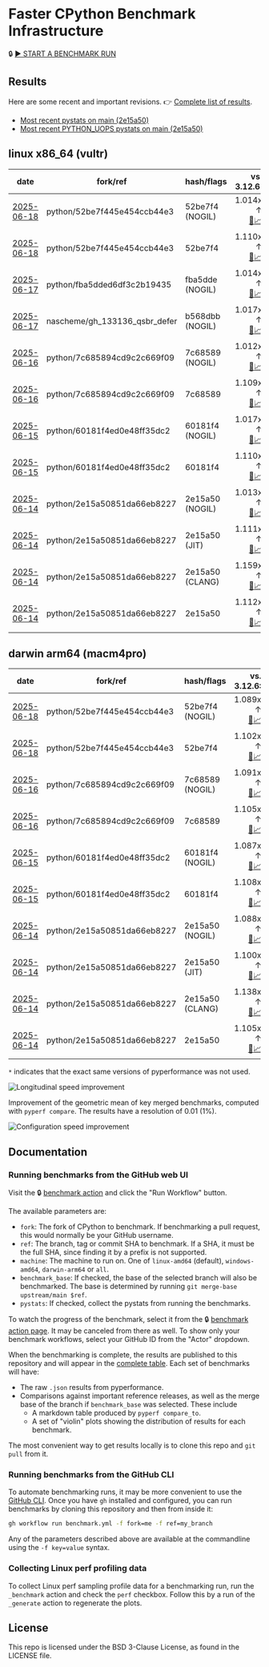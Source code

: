 # Faster CPython Benchmark Infrastructure

🔒 [▶️ START A BENCHMARK RUN](../../actions/workflows/benchmark.yml)

## Results

Here are some recent and important revisions. 👉 [Complete list of results](RESULTS.md).

<!-- START table -->
- [Most recent  pystats on main (2e15a50)](results/bm-20250614-3.15.0a0-2e15a50/bm-20250614-vultr-x86_64-python-2e15a50851da66eb8227-3.15.0a0-2e15a50-pystats.md)
- [Most recent PYTHON_UOPS pystats on main (2e15a50)](results/bm-20250614-3.15.0a0-2e15a50-PYTHON_UOPS/bm-20250614-vultr-x86_64-python-2e15a50851da66eb8227-3.15.0a0-2e15a50-pystats.md)

## linux x86_64 (vultr)
| date | fork/ref | hash/flags | vs. 3.12.6: | vs. 3.13.0rc2: | vs. base: |
| --- | --- | --- | ---: | ---: | ---: |
| [2025-06-18](results/bm-20250618-3.15.0a0-52be7f4-NOGIL) | python/52be7f445e454ccb44e3 | 52be7f4 (NOGIL) | 1.014x ↑<br>[📄](results/bm-20250618-3.15.0a0-52be7f4-NOGIL/bm-20250618-vultr-x86_64-python-52be7f445e454ccb44e3-3.15.0a0-52be7f4-vs-3.12.6.md)[📈](results/bm-20250618-3.15.0a0-52be7f4-NOGIL/bm-20250618-vultr-x86_64-python-52be7f445e454ccb44e3-3.15.0a0-52be7f4-vs-3.12.6.svg) | 1.022x ↓<br>[📄](results/bm-20250618-3.15.0a0-52be7f4-NOGIL/bm-20250618-vultr-x86_64-python-52be7f445e454ccb44e3-3.15.0a0-52be7f4-vs-3.13.0rc2.md)[📈](results/bm-20250618-3.15.0a0-52be7f4-NOGIL/bm-20250618-vultr-x86_64-python-52be7f445e454ccb44e3-3.15.0a0-52be7f4-vs-3.13.0rc2.svg) | 1.092x ↓<br>[📄](results/bm-20250618-3.15.0a0-52be7f4-NOGIL/bm-20250618-vultr-x86_64-python-52be7f445e454ccb44e3-3.15.0a0-52be7f4-vs-base.md)[📈](results/bm-20250618-3.15.0a0-52be7f4-NOGIL/bm-20250618-vultr-x86_64-python-52be7f445e454ccb44e3-3.15.0a0-52be7f4-vs-base.svg)[🧠](results/bm-20250618-3.15.0a0-52be7f4-NOGIL/bm-20250618-vultr-x86_64-python-52be7f445e454ccb44e3-3.15.0a0-52be7f4-vs-base-mem.svg) |
| [2025-06-18](results/bm-20250618-3.15.0a0-52be7f4) | python/52be7f445e454ccb44e3 | 52be7f4 | 1.110x ↑<br>[📄](results/bm-20250618-3.15.0a0-52be7f4/bm-20250618-vultr-x86_64-python-52be7f445e454ccb44e3-3.15.0a0-52be7f4-vs-3.12.6.md)[📈](results/bm-20250618-3.15.0a0-52be7f4/bm-20250618-vultr-x86_64-python-52be7f445e454ccb44e3-3.15.0a0-52be7f4-vs-3.12.6.svg) | 1.072x ↑<br>[📄](results/bm-20250618-3.15.0a0-52be7f4/bm-20250618-vultr-x86_64-python-52be7f445e454ccb44e3-3.15.0a0-52be7f4-vs-3.13.0rc2.md)[📈](results/bm-20250618-3.15.0a0-52be7f4/bm-20250618-vultr-x86_64-python-52be7f445e454ccb44e3-3.15.0a0-52be7f4-vs-3.13.0rc2.svg) |  |
| [2025-06-17](results/bm-20250617-3.15.0a0-fba5dde-NOGIL) | python/fba5dded6df3c2b19435 | fba5dde (NOGIL) | 1.014x ↑<br>[📄](results/bm-20250617-3.15.0a0-fba5dde-NOGIL/bm-20250617-vultr-x86_64-python-fba5dded6df3c2b19435-3.15.0a0-fba5dde-vs-3.12.6.md)[📈](results/bm-20250617-3.15.0a0-fba5dde-NOGIL/bm-20250617-vultr-x86_64-python-fba5dded6df3c2b19435-3.15.0a0-fba5dde-vs-3.12.6.svg) | 1.021x ↓<br>[📄](results/bm-20250617-3.15.0a0-fba5dde-NOGIL/bm-20250617-vultr-x86_64-python-fba5dded6df3c2b19435-3.15.0a0-fba5dde-vs-3.13.0rc2.md)[📈](results/bm-20250617-3.15.0a0-fba5dde-NOGIL/bm-20250617-vultr-x86_64-python-fba5dded6df3c2b19435-3.15.0a0-fba5dde-vs-3.13.0rc2.svg) |  |
| [2025-06-17](results/bm-20250617-3.15.0a0-b568dbb-NOGIL) | nascheme/gh_133136_qsbr_defer | b568dbb (NOGIL) | 1.017x ↑<br>[📄](results/bm-20250617-3.15.0a0-b568dbb-NOGIL/bm-20250617-vultr-x86_64-nascheme-gh_133136_qsbr_defer-3.15.0a0-b568dbb-vs-3.12.6.md)[📈](results/bm-20250617-3.15.0a0-b568dbb-NOGIL/bm-20250617-vultr-x86_64-nascheme-gh_133136_qsbr_defer-3.15.0a0-b568dbb-vs-3.12.6.svg) | 1.018x ↓<br>[📄](results/bm-20250617-3.15.0a0-b568dbb-NOGIL/bm-20250617-vultr-x86_64-nascheme-gh_133136_qsbr_defer-3.15.0a0-b568dbb-vs-3.13.0rc2.md)[📈](results/bm-20250617-3.15.0a0-b568dbb-NOGIL/bm-20250617-vultr-x86_64-nascheme-gh_133136_qsbr_defer-3.15.0a0-b568dbb-vs-3.13.0rc2.svg) | 1.003x ↑<br>[📄](results/bm-20250617-3.15.0a0-b568dbb-NOGIL/bm-20250617-vultr-x86_64-nascheme-gh_133136_qsbr_defer-3.15.0a0-b568dbb-vs-base.md)[📈](results/bm-20250617-3.15.0a0-b568dbb-NOGIL/bm-20250617-vultr-x86_64-nascheme-gh_133136_qsbr_defer-3.15.0a0-b568dbb-vs-base.svg)[🧠](results/bm-20250617-3.15.0a0-b568dbb-NOGIL/bm-20250617-vultr-x86_64-nascheme-gh_133136_qsbr_defer-3.15.0a0-b568dbb-vs-base-mem.svg) |
| [2025-06-16](results/bm-20250616-3.15.0a0-7c68589-NOGIL) | python/7c685894cd9c2c669f09 | 7c68589 (NOGIL) | 1.012x ↑<br>[📄](results/bm-20250616-3.15.0a0-7c68589-NOGIL/bm-20250616-vultr-x86_64-python-7c685894cd9c2c669f09-3.15.0a0-7c68589-vs-3.12.6.md)[📈](results/bm-20250616-3.15.0a0-7c68589-NOGIL/bm-20250616-vultr-x86_64-python-7c685894cd9c2c669f09-3.15.0a0-7c68589-vs-3.12.6.svg) | 1.023x ↓<br>[📄](results/bm-20250616-3.15.0a0-7c68589-NOGIL/bm-20250616-vultr-x86_64-python-7c685894cd9c2c669f09-3.15.0a0-7c68589-vs-3.13.0rc2.md)[📈](results/bm-20250616-3.15.0a0-7c68589-NOGIL/bm-20250616-vultr-x86_64-python-7c685894cd9c2c669f09-3.15.0a0-7c68589-vs-3.13.0rc2.svg) | 1.092x ↓<br>[📄](results/bm-20250616-3.15.0a0-7c68589-NOGIL/bm-20250616-vultr-x86_64-python-7c685894cd9c2c669f09-3.15.0a0-7c68589-vs-base.md)[📈](results/bm-20250616-3.15.0a0-7c68589-NOGIL/bm-20250616-vultr-x86_64-python-7c685894cd9c2c669f09-3.15.0a0-7c68589-vs-base.svg)[🧠](results/bm-20250616-3.15.0a0-7c68589-NOGIL/bm-20250616-vultr-x86_64-python-7c685894cd9c2c669f09-3.15.0a0-7c68589-vs-base-mem.svg) |
| [2025-06-16](results/bm-20250616-3.15.0a0-7c68589) | python/7c685894cd9c2c669f09 | 7c68589 | 1.109x ↑<br>[📄](results/bm-20250616-3.15.0a0-7c68589/bm-20250616-vultr-x86_64-python-7c685894cd9c2c669f09-3.15.0a0-7c68589-vs-3.12.6.md)[📈](results/bm-20250616-3.15.0a0-7c68589/bm-20250616-vultr-x86_64-python-7c685894cd9c2c669f09-3.15.0a0-7c68589-vs-3.12.6.svg) | 1.071x ↑<br>[📄](results/bm-20250616-3.15.0a0-7c68589/bm-20250616-vultr-x86_64-python-7c685894cd9c2c669f09-3.15.0a0-7c68589-vs-3.13.0rc2.md)[📈](results/bm-20250616-3.15.0a0-7c68589/bm-20250616-vultr-x86_64-python-7c685894cd9c2c669f09-3.15.0a0-7c68589-vs-3.13.0rc2.svg) |  |
| [2025-06-15](results/bm-20250615-3.15.0a0-60181f4-NOGIL) | python/60181f4ed0e48ff35dc2 | 60181f4 (NOGIL) | 1.017x ↑<br>[📄](results/bm-20250615-3.15.0a0-60181f4-NOGIL/bm-20250615-vultr-x86_64-python-60181f4ed0e48ff35dc2-3.15.0a0-60181f4-vs-3.12.6.md)[📈](results/bm-20250615-3.15.0a0-60181f4-NOGIL/bm-20250615-vultr-x86_64-python-60181f4ed0e48ff35dc2-3.15.0a0-60181f4-vs-3.12.6.svg) | 1.019x ↓<br>[📄](results/bm-20250615-3.15.0a0-60181f4-NOGIL/bm-20250615-vultr-x86_64-python-60181f4ed0e48ff35dc2-3.15.0a0-60181f4-vs-3.13.0rc2.md)[📈](results/bm-20250615-3.15.0a0-60181f4-NOGIL/bm-20250615-vultr-x86_64-python-60181f4ed0e48ff35dc2-3.15.0a0-60181f4-vs-3.13.0rc2.svg) | 1.089x ↓<br>[📄](results/bm-20250615-3.15.0a0-60181f4-NOGIL/bm-20250615-vultr-x86_64-python-60181f4ed0e48ff35dc2-3.15.0a0-60181f4-vs-base.md)[📈](results/bm-20250615-3.15.0a0-60181f4-NOGIL/bm-20250615-vultr-x86_64-python-60181f4ed0e48ff35dc2-3.15.0a0-60181f4-vs-base.svg)[🧠](results/bm-20250615-3.15.0a0-60181f4-NOGIL/bm-20250615-vultr-x86_64-python-60181f4ed0e48ff35dc2-3.15.0a0-60181f4-vs-base-mem.svg) |
| [2025-06-15](results/bm-20250615-3.15.0a0-60181f4) | python/60181f4ed0e48ff35dc2 | 60181f4 | 1.110x ↑<br>[📄](results/bm-20250615-3.15.0a0-60181f4/bm-20250615-vultr-x86_64-python-60181f4ed0e48ff35dc2-3.15.0a0-60181f4-vs-3.12.6.md)[📈](results/bm-20250615-3.15.0a0-60181f4/bm-20250615-vultr-x86_64-python-60181f4ed0e48ff35dc2-3.15.0a0-60181f4-vs-3.12.6.svg) | 1.072x ↑<br>[📄](results/bm-20250615-3.15.0a0-60181f4/bm-20250615-vultr-x86_64-python-60181f4ed0e48ff35dc2-3.15.0a0-60181f4-vs-3.13.0rc2.md)[📈](results/bm-20250615-3.15.0a0-60181f4/bm-20250615-vultr-x86_64-python-60181f4ed0e48ff35dc2-3.15.0a0-60181f4-vs-3.13.0rc2.svg) |  |
| [2025-06-14](results/bm-20250614-3.15.0a0-2e15a50-NOGIL) | python/2e15a50851da66eb8227 | 2e15a50 (NOGIL) | 1.013x ↑<br>[📄](results/bm-20250614-3.15.0a0-2e15a50-NOGIL/bm-20250614-vultr-x86_64-python-2e15a50851da66eb8227-3.15.0a0-2e15a50-vs-3.12.6.md)[📈](results/bm-20250614-3.15.0a0-2e15a50-NOGIL/bm-20250614-vultr-x86_64-python-2e15a50851da66eb8227-3.15.0a0-2e15a50-vs-3.12.6.svg) | 1.022x ↓<br>[📄](results/bm-20250614-3.15.0a0-2e15a50-NOGIL/bm-20250614-vultr-x86_64-python-2e15a50851da66eb8227-3.15.0a0-2e15a50-vs-3.13.0rc2.md)[📈](results/bm-20250614-3.15.0a0-2e15a50-NOGIL/bm-20250614-vultr-x86_64-python-2e15a50851da66eb8227-3.15.0a0-2e15a50-vs-3.13.0rc2.svg) | 1.094x ↓<br>[📄](results/bm-20250614-3.15.0a0-2e15a50-NOGIL/bm-20250614-vultr-x86_64-python-2e15a50851da66eb8227-3.15.0a0-2e15a50-vs-base.md)[📈](results/bm-20250614-3.15.0a0-2e15a50-NOGIL/bm-20250614-vultr-x86_64-python-2e15a50851da66eb8227-3.15.0a0-2e15a50-vs-base.svg)[🧠](results/bm-20250614-3.15.0a0-2e15a50-NOGIL/bm-20250614-vultr-x86_64-python-2e15a50851da66eb8227-3.15.0a0-2e15a50-vs-base-mem.svg) |
| [2025-06-14](results/bm-20250614-3.15.0a0-2e15a50-JIT) | python/2e15a50851da66eb8227 | 2e15a50 (JIT) | 1.111x ↑<br>[📄](results/bm-20250614-3.15.0a0-2e15a50-JIT/bm-20250614-vultr-x86_64-python-2e15a50851da66eb8227-3.15.0a0-2e15a50-vs-3.12.6.md)[📈](results/bm-20250614-3.15.0a0-2e15a50-JIT/bm-20250614-vultr-x86_64-python-2e15a50851da66eb8227-3.15.0a0-2e15a50-vs-3.12.6.svg) | 1.073x ↑<br>[📄](results/bm-20250614-3.15.0a0-2e15a50-JIT/bm-20250614-vultr-x86_64-python-2e15a50851da66eb8227-3.15.0a0-2e15a50-vs-3.13.0rc2.md)[📈](results/bm-20250614-3.15.0a0-2e15a50-JIT/bm-20250614-vultr-x86_64-python-2e15a50851da66eb8227-3.15.0a0-2e15a50-vs-3.13.0rc2.svg) | 1.002x ↓<br>[📄](results/bm-20250614-3.15.0a0-2e15a50-JIT/bm-20250614-vultr-x86_64-python-2e15a50851da66eb8227-3.15.0a0-2e15a50-vs-base.md)[📈](results/bm-20250614-3.15.0a0-2e15a50-JIT/bm-20250614-vultr-x86_64-python-2e15a50851da66eb8227-3.15.0a0-2e15a50-vs-base.svg)[🧠](results/bm-20250614-3.15.0a0-2e15a50-JIT/bm-20250614-vultr-x86_64-python-2e15a50851da66eb8227-3.15.0a0-2e15a50-vs-base-mem.svg) |
| [2025-06-14](results/bm-20250614-3.15.0a0-2e15a50-CLANG) | python/2e15a50851da66eb8227 | 2e15a50 (CLANG) | 1.159x ↑<br>[📄](results/bm-20250614-3.15.0a0-2e15a50-CLANG/bm-20250614-vultr-x86_64-python-2e15a50851da66eb8227-3.15.0a0-2e15a50-vs-3.12.6.md)[📈](results/bm-20250614-3.15.0a0-2e15a50-CLANG/bm-20250614-vultr-x86_64-python-2e15a50851da66eb8227-3.15.0a0-2e15a50-vs-3.12.6.svg) | 1.119x ↑<br>[📄](results/bm-20250614-3.15.0a0-2e15a50-CLANG/bm-20250614-vultr-x86_64-python-2e15a50851da66eb8227-3.15.0a0-2e15a50-vs-3.13.0rc2.md)[📈](results/bm-20250614-3.15.0a0-2e15a50-CLANG/bm-20250614-vultr-x86_64-python-2e15a50851da66eb8227-3.15.0a0-2e15a50-vs-3.13.0rc2.svg) | 1.039x ↑<br>[📄](results/bm-20250614-3.15.0a0-2e15a50-CLANG/bm-20250614-vultr-x86_64-python-2e15a50851da66eb8227-3.15.0a0-2e15a50-vs-base.md)[📈](results/bm-20250614-3.15.0a0-2e15a50-CLANG/bm-20250614-vultr-x86_64-python-2e15a50851da66eb8227-3.15.0a0-2e15a50-vs-base.svg)[🧠](results/bm-20250614-3.15.0a0-2e15a50-CLANG/bm-20250614-vultr-x86_64-python-2e15a50851da66eb8227-3.15.0a0-2e15a50-vs-base-mem.svg) |
| [2025-06-14](results/bm-20250614-3.15.0a0-2e15a50) | python/2e15a50851da66eb8227 | 2e15a50 | 1.112x ↑<br>[📄](results/bm-20250614-3.15.0a0-2e15a50/bm-20250614-vultr-x86_64-python-2e15a50851da66eb8227-3.15.0a0-2e15a50-vs-3.12.6.md)[📈](results/bm-20250614-3.15.0a0-2e15a50/bm-20250614-vultr-x86_64-python-2e15a50851da66eb8227-3.15.0a0-2e15a50-vs-3.12.6.svg) | 1.074x ↑<br>[📄](results/bm-20250614-3.15.0a0-2e15a50/bm-20250614-vultr-x86_64-python-2e15a50851da66eb8227-3.15.0a0-2e15a50-vs-3.13.0rc2.md)[📈](results/bm-20250614-3.15.0a0-2e15a50/bm-20250614-vultr-x86_64-python-2e15a50851da66eb8227-3.15.0a0-2e15a50-vs-3.13.0rc2.svg) |  |

## darwin arm64 (macm4pro)
| date | fork/ref | hash/flags | vs. 3.12.6: | vs. 3.13.0rc2: | vs. base: |
| --- | --- | --- | ---: | ---: | ---: |
| [2025-06-18](results/bm-20250618-3.15.0a0-52be7f4-NOGIL) | python/52be7f445e454ccb44e3 | 52be7f4 (NOGIL) | 1.089x ↑<br>[📄](results/bm-20250618-3.15.0a0-52be7f4-NOGIL/bm-20250618-macm4pro-arm64-python-52be7f445e454ccb44e3-3.15.0a0-52be7f4-vs-3.12.6.md)[📈](results/bm-20250618-3.15.0a0-52be7f4-NOGIL/bm-20250618-macm4pro-arm64-python-52be7f445e454ccb44e3-3.15.0a0-52be7f4-vs-3.12.6.svg) | 1.011x ↑<br>[📄](results/bm-20250618-3.15.0a0-52be7f4-NOGIL/bm-20250618-macm4pro-arm64-python-52be7f445e454ccb44e3-3.15.0a0-52be7f4-vs-3.13.0rc2.md)[📈](results/bm-20250618-3.15.0a0-52be7f4-NOGIL/bm-20250618-macm4pro-arm64-python-52be7f445e454ccb44e3-3.15.0a0-52be7f4-vs-3.13.0rc2.svg) | 1.013x ↓<br>[📄](results/bm-20250618-3.15.0a0-52be7f4-NOGIL/bm-20250618-macm4pro-arm64-python-52be7f445e454ccb44e3-3.15.0a0-52be7f4-vs-base.md)[📈](results/bm-20250618-3.15.0a0-52be7f4-NOGIL/bm-20250618-macm4pro-arm64-python-52be7f445e454ccb44e3-3.15.0a0-52be7f4-vs-base.svg)[🧠](results/bm-20250618-3.15.0a0-52be7f4-NOGIL/bm-20250618-macm4pro-arm64-python-52be7f445e454ccb44e3-3.15.0a0-52be7f4-vs-base-mem.svg) |
| [2025-06-18](results/bm-20250618-3.15.0a0-52be7f4) | python/52be7f445e454ccb44e3 | 52be7f4 | 1.102x ↑<br>[📄](results/bm-20250618-3.15.0a0-52be7f4/bm-20250618-macm4pro-arm64-python-52be7f445e454ccb44e3-3.15.0a0-52be7f4-vs-3.12.6.md)[📈](results/bm-20250618-3.15.0a0-52be7f4/bm-20250618-macm4pro-arm64-python-52be7f445e454ccb44e3-3.15.0a0-52be7f4-vs-3.12.6.svg) | 1.022x ↑<br>[📄](results/bm-20250618-3.15.0a0-52be7f4/bm-20250618-macm4pro-arm64-python-52be7f445e454ccb44e3-3.15.0a0-52be7f4-vs-3.13.0rc2.md)[📈](results/bm-20250618-3.15.0a0-52be7f4/bm-20250618-macm4pro-arm64-python-52be7f445e454ccb44e3-3.15.0a0-52be7f4-vs-3.13.0rc2.svg) |  |
| [2025-06-16](results/bm-20250616-3.15.0a0-7c68589-NOGIL) | python/7c685894cd9c2c669f09 | 7c68589 (NOGIL) | 1.091x ↑<br>[📄](results/bm-20250616-3.15.0a0-7c68589-NOGIL/bm-20250616-macm4pro-arm64-python-7c685894cd9c2c669f09-3.15.0a0-7c68589-vs-3.12.6.md)[📈](results/bm-20250616-3.15.0a0-7c68589-NOGIL/bm-20250616-macm4pro-arm64-python-7c685894cd9c2c669f09-3.15.0a0-7c68589-vs-3.12.6.svg) | 1.013x ↑<br>[📄](results/bm-20250616-3.15.0a0-7c68589-NOGIL/bm-20250616-macm4pro-arm64-python-7c685894cd9c2c669f09-3.15.0a0-7c68589-vs-3.13.0rc2.md)[📈](results/bm-20250616-3.15.0a0-7c68589-NOGIL/bm-20250616-macm4pro-arm64-python-7c685894cd9c2c669f09-3.15.0a0-7c68589-vs-3.13.0rc2.svg) | 1.014x ↓<br>[📄](results/bm-20250616-3.15.0a0-7c68589-NOGIL/bm-20250616-macm4pro-arm64-python-7c685894cd9c2c669f09-3.15.0a0-7c68589-vs-base.md)[📈](results/bm-20250616-3.15.0a0-7c68589-NOGIL/bm-20250616-macm4pro-arm64-python-7c685894cd9c2c669f09-3.15.0a0-7c68589-vs-base.svg)[🧠](results/bm-20250616-3.15.0a0-7c68589-NOGIL/bm-20250616-macm4pro-arm64-python-7c685894cd9c2c669f09-3.15.0a0-7c68589-vs-base-mem.svg) |
| [2025-06-16](results/bm-20250616-3.15.0a0-7c68589) | python/7c685894cd9c2c669f09 | 7c68589 | 1.105x ↑<br>[📄](results/bm-20250616-3.15.0a0-7c68589/bm-20250616-macm4pro-arm64-python-7c685894cd9c2c669f09-3.15.0a0-7c68589-vs-3.12.6.md)[📈](results/bm-20250616-3.15.0a0-7c68589/bm-20250616-macm4pro-arm64-python-7c685894cd9c2c669f09-3.15.0a0-7c68589-vs-3.12.6.svg) | 1.025x ↑<br>[📄](results/bm-20250616-3.15.0a0-7c68589/bm-20250616-macm4pro-arm64-python-7c685894cd9c2c669f09-3.15.0a0-7c68589-vs-3.13.0rc2.md)[📈](results/bm-20250616-3.15.0a0-7c68589/bm-20250616-macm4pro-arm64-python-7c685894cd9c2c669f09-3.15.0a0-7c68589-vs-3.13.0rc2.svg) |  |
| [2025-06-15](results/bm-20250615-3.15.0a0-60181f4-NOGIL) | python/60181f4ed0e48ff35dc2 | 60181f4 (NOGIL) | 1.087x ↑<br>[📄](results/bm-20250615-3.15.0a0-60181f4-NOGIL/bm-20250615-macm4pro-arm64-python-60181f4ed0e48ff35dc2-3.15.0a0-60181f4-vs-3.12.6.md)[📈](results/bm-20250615-3.15.0a0-60181f4-NOGIL/bm-20250615-macm4pro-arm64-python-60181f4ed0e48ff35dc2-3.15.0a0-60181f4-vs-3.12.6.svg) | 1.008x ↑<br>[📄](results/bm-20250615-3.15.0a0-60181f4-NOGIL/bm-20250615-macm4pro-arm64-python-60181f4ed0e48ff35dc2-3.15.0a0-60181f4-vs-3.13.0rc2.md)[📈](results/bm-20250615-3.15.0a0-60181f4-NOGIL/bm-20250615-macm4pro-arm64-python-60181f4ed0e48ff35dc2-3.15.0a0-60181f4-vs-3.13.0rc2.svg) | 1.021x ↓<br>[📄](results/bm-20250615-3.15.0a0-60181f4-NOGIL/bm-20250615-macm4pro-arm64-python-60181f4ed0e48ff35dc2-3.15.0a0-60181f4-vs-base.md)[📈](results/bm-20250615-3.15.0a0-60181f4-NOGIL/bm-20250615-macm4pro-arm64-python-60181f4ed0e48ff35dc2-3.15.0a0-60181f4-vs-base.svg)[🧠](results/bm-20250615-3.15.0a0-60181f4-NOGIL/bm-20250615-macm4pro-arm64-python-60181f4ed0e48ff35dc2-3.15.0a0-60181f4-vs-base-mem.svg) |
| [2025-06-15](results/bm-20250615-3.15.0a0-60181f4) | python/60181f4ed0e48ff35dc2 | 60181f4 | 1.108x ↑<br>[📄](results/bm-20250615-3.15.0a0-60181f4/bm-20250615-macm4pro-arm64-python-60181f4ed0e48ff35dc2-3.15.0a0-60181f4-vs-3.12.6.md)[📈](results/bm-20250615-3.15.0a0-60181f4/bm-20250615-macm4pro-arm64-python-60181f4ed0e48ff35dc2-3.15.0a0-60181f4-vs-3.12.6.svg) | 1.028x ↑<br>[📄](results/bm-20250615-3.15.0a0-60181f4/bm-20250615-macm4pro-arm64-python-60181f4ed0e48ff35dc2-3.15.0a0-60181f4-vs-3.13.0rc2.md)[📈](results/bm-20250615-3.15.0a0-60181f4/bm-20250615-macm4pro-arm64-python-60181f4ed0e48ff35dc2-3.15.0a0-60181f4-vs-3.13.0rc2.svg) |  |
| [2025-06-14](results/bm-20250614-3.15.0a0-2e15a50-NOGIL) | python/2e15a50851da66eb8227 | 2e15a50 (NOGIL) | 1.088x ↑<br>[📄](results/bm-20250614-3.15.0a0-2e15a50-NOGIL/bm-20250614-macm4pro-arm64-python-2e15a50851da66eb8227-3.15.0a0-2e15a50-vs-3.12.6.md)[📈](results/bm-20250614-3.15.0a0-2e15a50-NOGIL/bm-20250614-macm4pro-arm64-python-2e15a50851da66eb8227-3.15.0a0-2e15a50-vs-3.12.6.svg) | 1.010x ↑<br>[📄](results/bm-20250614-3.15.0a0-2e15a50-NOGIL/bm-20250614-macm4pro-arm64-python-2e15a50851da66eb8227-3.15.0a0-2e15a50-vs-3.13.0rc2.md)[📈](results/bm-20250614-3.15.0a0-2e15a50-NOGIL/bm-20250614-macm4pro-arm64-python-2e15a50851da66eb8227-3.15.0a0-2e15a50-vs-3.13.0rc2.svg) | 1.016x ↓<br>[📄](results/bm-20250614-3.15.0a0-2e15a50-NOGIL/bm-20250614-macm4pro-arm64-python-2e15a50851da66eb8227-3.15.0a0-2e15a50-vs-base.md)[📈](results/bm-20250614-3.15.0a0-2e15a50-NOGIL/bm-20250614-macm4pro-arm64-python-2e15a50851da66eb8227-3.15.0a0-2e15a50-vs-base.svg)[🧠](results/bm-20250614-3.15.0a0-2e15a50-NOGIL/bm-20250614-macm4pro-arm64-python-2e15a50851da66eb8227-3.15.0a0-2e15a50-vs-base-mem.svg) |
| [2025-06-14](results/bm-20250614-3.15.0a0-2e15a50-JIT) | python/2e15a50851da66eb8227 | 2e15a50 (JIT) | 1.100x ↑<br>[📄](results/bm-20250614-3.15.0a0-2e15a50-JIT/bm-20250614-macm4pro-arm64-python-2e15a50851da66eb8227-3.15.0a0-2e15a50-vs-3.12.6.md)[📈](results/bm-20250614-3.15.0a0-2e15a50-JIT/bm-20250614-macm4pro-arm64-python-2e15a50851da66eb8227-3.15.0a0-2e15a50-vs-3.12.6.svg) | 1.020x ↑<br>[📄](results/bm-20250614-3.15.0a0-2e15a50-JIT/bm-20250614-macm4pro-arm64-python-2e15a50851da66eb8227-3.15.0a0-2e15a50-vs-3.13.0rc2.md)[📈](results/bm-20250614-3.15.0a0-2e15a50-JIT/bm-20250614-macm4pro-arm64-python-2e15a50851da66eb8227-3.15.0a0-2e15a50-vs-3.13.0rc2.svg) | 1.004x ↓<br>[📄](results/bm-20250614-3.15.0a0-2e15a50-JIT/bm-20250614-macm4pro-arm64-python-2e15a50851da66eb8227-3.15.0a0-2e15a50-vs-base.md)[📈](results/bm-20250614-3.15.0a0-2e15a50-JIT/bm-20250614-macm4pro-arm64-python-2e15a50851da66eb8227-3.15.0a0-2e15a50-vs-base.svg)[🧠](results/bm-20250614-3.15.0a0-2e15a50-JIT/bm-20250614-macm4pro-arm64-python-2e15a50851da66eb8227-3.15.0a0-2e15a50-vs-base-mem.svg) |
| [2025-06-14](results/bm-20250614-3.15.0a0-2e15a50-CLANG) | python/2e15a50851da66eb8227 | 2e15a50 (CLANG) | 1.138x ↑<br>[📄](results/bm-20250614-3.15.0a0-2e15a50-CLANG/bm-20250614-macm4pro-arm64-python-2e15a50851da66eb8227-3.15.0a0-2e15a50-vs-3.12.6.md)[📈](results/bm-20250614-3.15.0a0-2e15a50-CLANG/bm-20250614-macm4pro-arm64-python-2e15a50851da66eb8227-3.15.0a0-2e15a50-vs-3.12.6.svg) | 1.056x ↑<br>[📄](results/bm-20250614-3.15.0a0-2e15a50-CLANG/bm-20250614-macm4pro-arm64-python-2e15a50851da66eb8227-3.15.0a0-2e15a50-vs-3.13.0rc2.md)[📈](results/bm-20250614-3.15.0a0-2e15a50-CLANG/bm-20250614-macm4pro-arm64-python-2e15a50851da66eb8227-3.15.0a0-2e15a50-vs-3.13.0rc2.svg) | 1.033x ↑<br>[📄](results/bm-20250614-3.15.0a0-2e15a50-CLANG/bm-20250614-macm4pro-arm64-python-2e15a50851da66eb8227-3.15.0a0-2e15a50-vs-base.md)[📈](results/bm-20250614-3.15.0a0-2e15a50-CLANG/bm-20250614-macm4pro-arm64-python-2e15a50851da66eb8227-3.15.0a0-2e15a50-vs-base.svg)[🧠](results/bm-20250614-3.15.0a0-2e15a50-CLANG/bm-20250614-macm4pro-arm64-python-2e15a50851da66eb8227-3.15.0a0-2e15a50-vs-base-mem.svg) |
| [2025-06-14](results/bm-20250614-3.15.0a0-2e15a50) | python/2e15a50851da66eb8227 | 2e15a50 | 1.105x ↑<br>[📄](results/bm-20250614-3.15.0a0-2e15a50/bm-20250614-macm4pro-arm64-python-2e15a50851da66eb8227-3.15.0a0-2e15a50-vs-3.12.6.md)[📈](results/bm-20250614-3.15.0a0-2e15a50/bm-20250614-macm4pro-arm64-python-2e15a50851da66eb8227-3.15.0a0-2e15a50-vs-3.12.6.svg) | 1.025x ↑<br>[📄](results/bm-20250614-3.15.0a0-2e15a50/bm-20250614-macm4pro-arm64-python-2e15a50851da66eb8227-3.15.0a0-2e15a50-vs-3.13.0rc2.md)[📈](results/bm-20250614-3.15.0a0-2e15a50/bm-20250614-macm4pro-arm64-python-2e15a50851da66eb8227-3.15.0a0-2e15a50-vs-3.13.0rc2.svg) |  |


<!-- END table -->

`*` indicates that the exact same versions of pyperformance was not used.

![Longitudinal speed improvement](/longitudinal.svg)

Improvement of the geometric mean of key merged benchmarks, computed with `pyperf compare`.
The results have a resolution of 0.01 (1%).

![Configuration speed improvement](/configs.svg)

## Documentation

### Running benchmarks from the GitHub web UI

Visit the 🔒 [benchmark action](../../actions/workflows/benchmark.yml) and click the "Run Workflow" button.

The available parameters are:

- `fork`: The fork of CPython to benchmark.
  If benchmarking a pull request, this would normally be your GitHub username.
- `ref`: The branch, tag or commit SHA to benchmark.
  If a SHA, it must be the full SHA, since finding it by a prefix is not supported.
- `machine`: The machine to run on.
  One of `linux-amd64` (default), `windows-amd64`, `darwin-arm64` or `all`.
- `benchmark_base`: If checked, the base of the selected branch will also be benchmarked.
  The base is determined by running `git merge-base upstream/main $ref`.
- `pystats`: If checked, collect the pystats from running the benchmarks.

To watch the progress of the benchmark, select it from the 🔒 [benchmark action page](../../actions/workflows/benchmark.yml).
It may be canceled from there as well.
To show only your benchmark workflows, select your GitHub ID from the "Actor" dropdown.

When the benchmarking is complete, the results are published to this repository and will appear in the [complete table](RESULTS.md).
Each set of benchmarks will have:

- The raw `.json` results from pyperformance.
- Comparisons against important reference releases, as well as the merge base of the branch if `benchmark_base` was selected. These include
  - A markdown table produced by `pyperf compare_to`.
  - A set of "violin" plots showing the distribution of results for each benchmark.

The most convenient way to get results locally is to clone this repo and `git pull` from it.

### Running benchmarks from the GitHub CLI

To automate benchmarking runs, it may be more convenient to use the [GitHub CLI](https://cli.github.com/).
Once you have `gh` installed and configured, you can run benchmarks by cloning this repository and then from inside it:

```bash session
gh workflow run benchmark.yml -f fork=me -f ref=my_branch
```

Any of the parameters described above are available at the commandline using the `-f key=value` syntax.

### Collecting Linux perf profiling data

To collect Linux perf sampling profile data for a benchmarking run, run the `_benchmark` action and check the `perf` checkbox.
Follow this by a run of the `_generate` action to regenerate the plots.

## License

This repo is licensed under the BSD 3-Clause License, as found in the LICENSE file.

